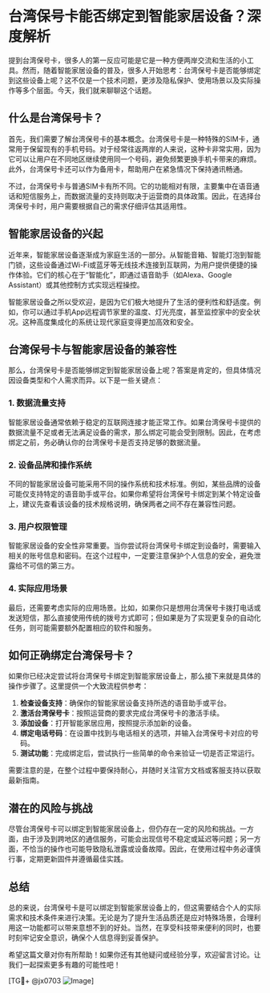 # 台湾保号卡能否绑定到智能家居设备？深度解析

提到台湾保号卡，很多人的第一反应可能是它是一种方便两岸交流和生活的小工具。然而，随着智能家居设备的普及，很多人开始思考：台湾保号卡是否能够绑定到这些设备上呢？这不仅是一个技术问题，更涉及隐私保护、使用场景以及实际操作等多个层面。今天，我们就来聊聊这个话题。

## 什么是台湾保号卡？

首先，我们需要了解台湾保号卡的基本概念。台湾保号卡是一种特殊的SIM卡，通常用于保留现有的手机号码。对于经常往返两岸的人来说，这种卡非常实用，因为它可以让用户在不同地区继续使用同一个号码，避免频繁更换手机卡带来的麻烦。此外，台湾保号卡还可以作为备用卡，帮助用户在紧急情况下保持通讯畅通。

不过，台湾保号卡与普通SIM卡有所不同。它的功能相对有限，主要集中在语音通话和短信服务上，而数据流量的支持则取决于运营商的具体政策。因此，在选择台湾保号卡时，用户需要根据自己的需求仔细评估其适用性。

## 智能家居设备的兴起

近年来，智能家居设备逐渐成为家庭生活的一部分。从智能音箱、智能灯泡到智能门锁，这些设备通过Wi-Fi或蓝牙等无线技术连接到互联网，为用户提供便捷的操作体验。它们的核心在于“智能化”，即通过语音助手（如Alexa、Google Assistant）或其他控制方式实现远程操控。

智能家居设备之所以受欢迎，是因为它们极大地提升了生活的便利性和舒适度。例如，你可以通过手机App远程调节家里的温度、灯光亮度，甚至监控家中的安全状况。这种高度集成化的系统让现代家庭变得更加高效和安全。

## 台湾保号卡与智能家居设备的兼容性

那么，台湾保号卡是否能够绑定到智能家居设备上呢？答案是肯定的，但具体情况因设备类型和个人需求而异。以下是一些关键点：

### 1. 数据流量支持
智能家居设备通常依赖于稳定的互联网连接才能正常工作。如果台湾保号卡提供的数据流量不足或者无法满足设备的需求，那么绑定可能会受到限制。因此，在考虑绑定之前，务必确认你的台湾保号卡是否支持足够的数据流量。

### 2. 设备品牌和操作系统
不同的智能家居设备可能采用不同的操作系统和技术标准。例如，某些品牌的设备可能仅支持特定的语音助手或平台。如果你希望将台湾保号卡绑定到某个特定设备上，建议先查看该设备的技术规格说明，确保两者之间不存在兼容性问题。

### 3. 用户权限管理
智能家居设备的安全性非常重要。当你尝试将台湾保号卡绑定到设备时，需要输入相关的账号信息和密码。在这个过程中，一定要注意保护个人信息的安全，避免泄露给不可信的第三方。

### 4. 实际应用场景
最后，还需要考虑实际的应用场景。比如，如果你只是想用台湾保号卡拨打电话或发送短信，那么直接使用传统的拨号方式即可；但如果是为了实现更复杂的自动化任务，则可能需要额外配置相应的软件和服务。

## 如何正确绑定台湾保号卡？

如果你已经决定尝试将台湾保号卡绑定到智能家居设备上，那么接下来就是具体的操作步骤了。这里提供一个大致流程供参考：

1. **检查设备支持**：确保你的智能家居设备支持所选的语音助手或平台。
2. **激活台湾保号卡**：按照运营商的要求完成台湾保号卡的激活手续。
3. **添加设备**：打开智能家居应用，按照提示添加新的设备。
4. **绑定电话号码**：在设置中找到与电话相关的选项，并输入台湾保号卡对应的号码。
5. **测试功能**：完成绑定后，尝试执行一些简单的命令来验证一切是否正常运行。

需要注意的是，在整个过程中要保持耐心，并随时关注官方文档或客服支持以获取最新指南。

## 潜在的风险与挑战

尽管台湾保号卡可以绑定到智能家居设备上，但仍存在一定的风险和挑战。一方面，由于涉及到跨地区的通信服务，可能会出现信号不稳定或延迟等问题；另一方面，不恰当的操作也可能导致隐私泄露或设备故障。因此，在使用过程中务必谨慎行事，定期更新固件并遵循最佳实践。

## 总结

总的来说，台湾保号卡是可以绑定到智能家居设备上的，但这需要结合个人的实际需求和技术条件来进行决策。无论是为了提升生活品质还是应对特殊场景，合理利用这一功能都可以带来意想不到的好处。当然，在享受科技带来便利的同时，也要时刻牢记安全意识，确保个人信息得到妥善保护。

希望这篇文章对你有所帮助！如果你还有其他疑问或经验分享，欢迎留言讨论。让我们一起探索更多有趣的可能性吧！

[TG💪+ @jx0703 ![Image](https://github.com/user-attachments/assets/dbca1d08-cadb-493c-b0ec-ad6f7a83f270)]